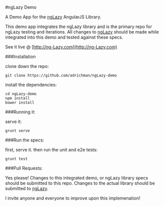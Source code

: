#ngLazy Demo

A Demo App for the [ngLazy](http://github.com/adrichman/ngLazy) AngularJS Library. 

This demo app integrates the ngLazy library and is the primary repo for ngLazy testing and iterations. All changes to [ngLazy](http://github.com/adrichman/ngLazy) should be made while integrated into this demo and tested against these specs.

See it live @ [http://ng-Lazy.com](http://ng-Lazy.com)

###Installation

clone down the repo:

```
git clone https://github.com/adrichman/ngLazy-demo
```

install the dependencies:

```
cd ngLazy-demo
npm install
bower install
```

###Running it:

serve it:

``` 
grunt serve
```

###Run the specs:

first, serve it. then run the unit and e2e tests:

```
grunt test
```

###Pull Requests:

Yes please! Changes to this integrated demo, or ngLazy library specs should be submitted to this repo. Changes to the actual library should be submitted to [ngLazy](http://github.com/adrichman/ngLazy).

I invite anyone and everyone to improve upon this implemenation!
